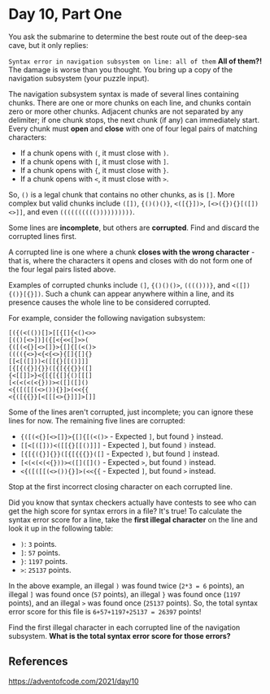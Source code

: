 # Day 10, Part One
You ask the submarine to determine the best route out of the deep-sea cave, but it only replies:

`Syntax error in navigation subsystem on line: all of them`
**All of them?!** The damage is worse than you thought. You bring up a copy of the navigation subsystem (your puzzle input).

The navigation subsystem syntax is made of several lines containing chunks. There are one or more chunks on each line, and chunks contain zero or more other chunks. Adjacent chunks are not separated by any delimiter; if one chunk stops, the next chunk (if any) can immediately start. Every chunk must **open** and **close** with one of four legal pairs of matching characters:

  - If a chunk opens with `(`, it must close with `)`.
  - If a chunk opens with `[`, it must close with `]`.
  - If a chunk opens with `{`, it must close with `}`.
  - If a chunk opens with `<`, it must close with `>`.

So, `()` is a legal chunk that contains no other chunks, as is `[]`. More complex but valid chunks include `([])`, `{()()()}`, `<([{}])>`, `[<>({}){}[([])<>]]`, and even `(((((((((())))))))))`.

Some lines are **incomplete**, but others are **corrupted**. Find and discard the corrupted lines first.

A corrupted line is one where a chunk **closes with the wrong character** - that is, where the characters it opens and closes with do not form one of the four legal pairs listed above.

Examples of corrupted chunks include `(]`, `{()()()>`, `(((()))}`, and `<([]){()}[{}])`. Such a chunk can appear anywhere within a line, and its presence causes the whole line to be considered corrupted.

For example, consider the following navigation subsystem:
```
[({(<(())[]>[[{[]{<()<>>
[(()[<>])]({[<{<<[]>>(
{([(<{}[<>[]}>{[]{[(<()>
(((({<>}<{<{<>}{[]{[]{}
[[<[([]))<([[{}[[()]]]
[{[{({}]{}}([{[{{{}}([]
{<[[]]>}<{[{[{[]{()[[[]
[<(<(<(<{}))><([]([]()
<{([([[(<>()){}]>(<<{{
<{([{{}}[<[[[<>{}]]]>[]]
```
Some of the lines aren't corrupted, just incomplete; you can ignore these lines for now. The remaining five lines are corrupted:

  - `{([(<{}[<>[]}>{[]{[(<()>` - Expected `]`, but found `}` instead.
  - `[[<[([]))<([[{}[[()]]]` - Expected `]`, but found `)` instead.
  - `[{[{({}]{}}([{[{{{}}([]` - Expected `)`, but found `]` instead.
  - `[<(<(<(<{}))><([]([]()` - Expected `>`, but found `)` instead.
  - `<{([([[(<>()){}]>(<<{{` - Expected `]`, but found `>` instead.

Stop at the first incorrect closing character on each corrupted line.

Did you know that syntax checkers actually have contests to see who can get the high score for syntax errors in a file? It's true! To calculate the syntax error score for a line, take the **first illegal character** on the line and look it up in the following table:

  - `)`: `3` points.
  - `]`: `57` points.
  - `}`: `1197` points.
  - `>`: `25137` points.

In the above example, an illegal `)` was found twice (`2*3 = 6` points), an illegal `]` was found once (`57` points), an illegal `}` was found once (`1197` points), and an illegal `>` was found once (`25137` points). So, the total syntax error score for this file is `6+57+1197+25137 = 26397` points!

Find the first illegal character in each corrupted line of the navigation subsystem. **What is the total syntax error score for those errors?**

## References
https://adventofcode.com/2021/day/10